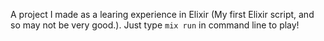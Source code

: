 A project I made as a learing experience in Elixir (My first Elixir script, and so may not be very good.).
Just type `mix run` in command line to play!
